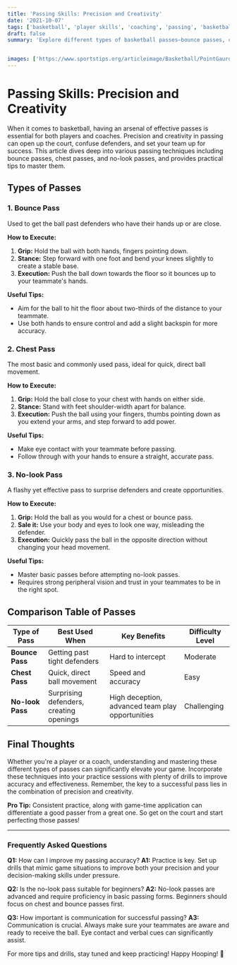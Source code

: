 ```yaml
--- 
title: 'Passing Skills: Precision and Creativity'
date: '2021-10-07'
tags: ['basketball', 'player skills', 'coaching', 'passing', 'basketball training', 'basketball tips', 'sports knowledge', 'basketball strategy', 'team play']
draft: false
summary: 'Explore different types of basketball passes—bounce passes, chest passes, and no-look passes—and master them with precision and creativity.'


images: ['https://www.sportstips.org/articleimage/Basketball/PointGaurd/passing_skills_precision_and_creativity.webp']
---
```


# Passing Skills: Precision and Creativity

When it comes to basketball, having an arsenal of effective passes is essential for both players and coaches. Precision and creativity in passing can open up the court, confuse defenders, and set your team up for success. This article dives deep into various passing techniques including bounce passes, chest passes, and no-look passes, and provides practical tips to master them.

## Types of Passes

### 1. Bounce Pass
Used to get the ball past defenders who have their hands up or are close.

**How to Execute:**
1. **Grip:** Hold the ball with both hands, fingers pointing down.
2. **Stance:** Step forward with one foot and bend your knees slightly to create a stable base.
3. **Execution:** Push the ball down towards the floor so it bounces up to your teammate's hands.

**Useful Tips:**
- Aim for the ball to hit the floor about two-thirds of the distance to your teammate.
- Use both hands to ensure control and add a slight backspin for more accuracy.

### 2. Chest Pass
The most basic and commonly used pass, ideal for quick, direct ball movement.

**How to Execute:**
1. **Grip:** Hold the ball close to your chest with hands on either side.
2. **Stance:** Stand with feet shoulder-width apart for balance.
3. **Execution:** Push the ball using your fingers, thumbs pointing down as you extend your arms, and step forward to add power.

**Useful Tips:**
- Make eye contact with your teammate before passing.
- Follow through with your hands to ensure a straight, accurate pass.

### 3. No-look Pass
A flashy yet effective pass to surprise defenders and create opportunities.

**How to Execute:**
1. **Grip:** Hold the ball as you would for a chest or bounce pass.
2. **Sale it:** Use your body and eyes to look one way, misleading the defender.
3. **Execution:** Quickly pass the ball in the opposite direction without changing your head movement.

**Useful Tips:**
- Master basic passes before attempting no-look passes.
- Requires strong peripheral vision and trust in your teammates to be in the right spot.

## Comparison Table of Passes

| Type of Pass   | Best Used When                                 | Key Benefits                                    | Difficulty Level       |
|----------------|------------------------------------------------|------------------------------------------------|------------------------|
| **Bounce Pass**| Getting past tight defenders                   | Hard to intercept                               | Moderate               |
| **Chest Pass** | Quick, direct ball movement                    | Speed and accuracy                              | Easy                   |
| **No-look Pass**| Surprising defenders, creating openings       | High deception, advanced team play opportunities| Challenging            |

## Final Thoughts

Whether you're a player or a coach, understanding and mastering these different types of passes can significantly elevate your game. Incorporate these techniques into your practice sessions with plenty of drills to improve accuracy and effectiveness. Remember, the key to a successful pass lies in the combination of precision and creativity. 

**Pro Tip:** Consistent practice, along with game-time application can differentiate a good passer from a great one. So get on the court and start perfecting those passes!

---

### Frequently Asked Questions

**Q1:** How can I improve my passing accuracy?
**A1:** Practice is key. Set up drills that mimic game situations to improve both your precision and your decision-making skills under pressure.

**Q2:** Is the no-look pass suitable for beginners?
**A2:** No-look passes are advanced and require proficiency in basic passing forms. Beginners should focus on chest and bounce passes first.

**Q3:** How important is communication for successful passing?
**A3:** Communication is crucial. Always make sure your teammates are aware and ready to receive the ball. Eye contact and verbal cues can significantly assist.

For more tips and drills, stay tuned and keep practicing! Happy Hooping! 🏀